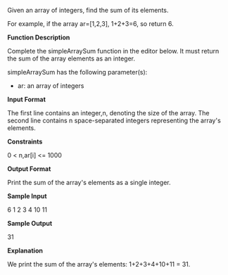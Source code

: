 Given an array of integers, find the sum of its elements.

For example, if the array ar=[1,2,3], 1+2+3=6, so return 6.

**Function Description**

Complete the simpleArraySum function in the editor below. It must return the sum of the array elements as an integer.

simpleArraySum has the following parameter(s):

- ar: an array of integers

**Input Format**

The first line contains an integer,n, denoting the size of the array.
The second line contains n space-separated integers representing the array's elements.

**Constraints**

0 < n,ar[i] <= 1000

**Output Format**

Print the sum of the array's elements as a single integer.

**Sample Input**

6
1 2 3 4 10 11

**Sample Output**

31

**Explanation**

We print the sum of the array's elements:
1+2+3+4+10+11 = 31.